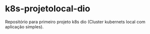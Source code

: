 # k8s-projetolocal-dio
Repositório para primeiro projeto k8s dio (Cluster kubernets local com aplicação simples). 
